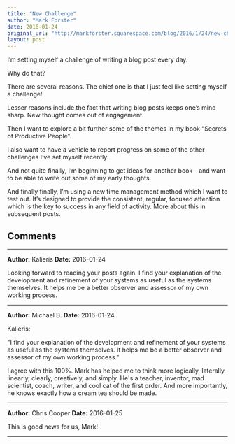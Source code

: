 ```yaml
---
title: "New Challenge"
author: "Mark Forster"
date: 2016-01-24
original_url: "http://markforster.squarespace.com/blog/2016/1/24/new-challenge.html"
layout: post
---
```


I’m setting myself a challenge of writing a blog post every day.

Why do that?

There are several reasons. The chief one is that I just feel like setting myself a challenge!

Lesser reasons include the fact that writing blog posts keeps one’s mind sharp. New thought comes out of engagement.

Then I want to explore a bit further some of the themes in my book “Secrets of Productive People”.

I also want to have a vehicle to report progress on some of the other challenges I’ve set myself recently.

And not quite finally, I’m beginning to get ideas for another book - and want to be able to write out some of my early thoughts.

And finally finally, I’m using a new time management method which I want to test out. It’s designed to provide the consistent, regular, focused attention which is the key to success in any field of activity. More about this in subsequent posts.


## Comments

---

**Author:** Kalieris
**Date:** 2016-01-24

Looking forward to reading your posts again. I find your explanation of the development and refinement of your systems as useful as the systems themselves. It helps me be a better observer and assessor of my own working process.

---

**Author:** Michael B.
**Date:** 2016-01-24

Kalieris:  
  
"I find your explanation of the development and refinement of your systems as useful as the systems themselves. It helps me be a better observer and assessor of my own working process."  
  
I agree with this 100%. Mark has helped me to think more logically, laterally, linearly, clearly, creatively, and simply. He's a teacher, inventor, mad scientist, coach, writer, and cool cat of the first order. And more importantly, he knows exactly how a cream tea should be made.

---

**Author:** Chris Cooper
**Date:** 2016-01-25

This is good news for us, Mark!

---
